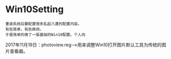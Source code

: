 # Win10Setting

~~~
重装系统后要配置很多乱起八遭的配置内容。
有些简单，有些麻烦。
于是简单的做了一版基础的Win10配置。个人向
~~~
2017年11月19日：photoview.reg-->用来调整Win10打开图片默认工具为传统的图片查看器。